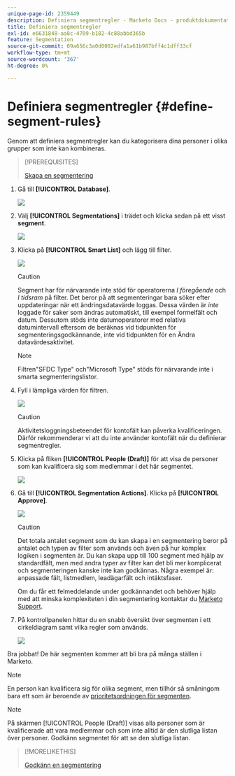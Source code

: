 ```yaml
---
unique-page-id: 2359449
description: Definiera segmentregler - Marketo Docs - produktdokumentation
title: Definiera segmentregler
exl-id: e6631848-aa8c-4709-b182-4c88abbd365b
feature: Segmentation
source-git-commit: 09a656c3a0d0002edfa1a61b987bff4c1dff33cf
workflow-type: tm+mt
source-wordcount: '367'
ht-degree: 0%

---
```


# Definiera segmentregler {#define-segment-rules}

Genom att definiera segmentregler kan du kategorisera dina personer i olika grupper som inte kan kombineras.

>[!PREREQUISITES]
>
>[Skapa en segmentering](/help/marketo/product-docs/personalization/segmentation-and-snippets/segmentation/create-a-segmentation.md)

1. Gå till **[!UICONTROL Database]**.

   ![](assets/image2017-3-28-14-3a7-3a42.png)

1. Välj **[!UICONTROL Segmentations]** i trädet och klicka sedan på ett visst **segment**.

   ![](assets/image2017-3-28-14-3a11-3a15.png)

1. Klicka på **[!UICONTROL Smart List]** och lägg till filter.

   ![](assets/image2017-3-28-14-3a18-3a19.png)

   >[!CAUTION]
   >
   >Segment har för närvarande inte stöd för operatorerna _I föregående_ och _I tidsram_ på filter. Det beror på att segmenteringar bara söker efter uppdateringar när ett ändringsdatavärde loggas. Dessa värden är _inte_ loggade för saker som ändras automatiskt, till exempel formelfält och datum. Dessutom stöds inte datumoperatorer med relativa datumintervall eftersom de beräknas vid tidpunkten för segmenteringsgodkännande, inte vid tidpunkten för en Ändra datavärdesaktivitet.

   >[!NOTE]
   >
   >Filtren&quot;SFDC Type&quot; och&quot;Microsoft Type&quot; stöds för närvarande inte i smarta segmenteringslistor.

1. Fyll i lämpliga värden för filtren.

   ![](assets/image2017-3-28-14-3a18-3a33.png)

   >[!CAUTION]
   >
   >Aktivitetsloggningsbeteendet för kontofält kan påverka kvalificeringen. Därför rekommenderar vi att du inte använder kontofält när du definierar segmentregler.

1. Klicka på fliken **[!UICONTROL People (Draft)]** för att visa de personer som kan kvalificera sig som medlemmar i det här segmentet.

   ![](assets/image2017-3-28-14-3a20-3a15.png)

1. Gå till **[!UICONTROL Segmentation Actions]**. Klicka på **[!UICONTROL Approve]**.

   ![](assets/image2014-9-15-11-3a36-3a7.png)

   >[!CAUTION]
   >
   >Det totala antalet segment som du kan skapa i en segmentering beror på antalet och typen av filter som används och även på hur komplex logiken i segmenten är. Du kan skapa upp till 100 segment med hjälp av standardfält, men med andra typer av filter kan det bli mer komplicerat och segmenteringen kanske inte kan godkännas. Några exempel är: anpassade fält, listmedlem, leadägarfält och intäktsfaser.
   >
   >Om du får ett felmeddelande under godkännandet och behöver hjälp med att minska komplexiteten i din segmentering kontaktar du [Marketo Support](https://nation.marketo.com/t5/Support/ct-p/Support).

1. På kontrollpanelen hittar du en snabb översikt över segmenten i ett cirkeldiagram samt vilka regler som används.

   ![](assets/image2014-9-15-11-3a36-3a19.png)

Bra jobbat! De här segmenten kommer att bli bra på många ställen i Marketo.

>[!NOTE]
>
>En person kan kvalificera sig för olika segment, men tillhör så småningom bara ett som är beroende av [prioritetsordningen för segmenten](/help/marketo/product-docs/personalization/segmentation-and-snippets/segmentation/segmentation-order-priority.md).

>[!NOTE]
>
>På skärmen [!UICONTROL People (Draft)] visas alla personer som är kvalificerade att vara medlemmar och som inte alltid är den slutliga listan över personer. Godkänn segmentet för att se den slutliga listan.

>[!MORELIKETHIS]
>
>[Godkänn en segmentering](/help/marketo/product-docs/personalization/segmentation-and-snippets/segmentation/approve-a-segmentation.md)
